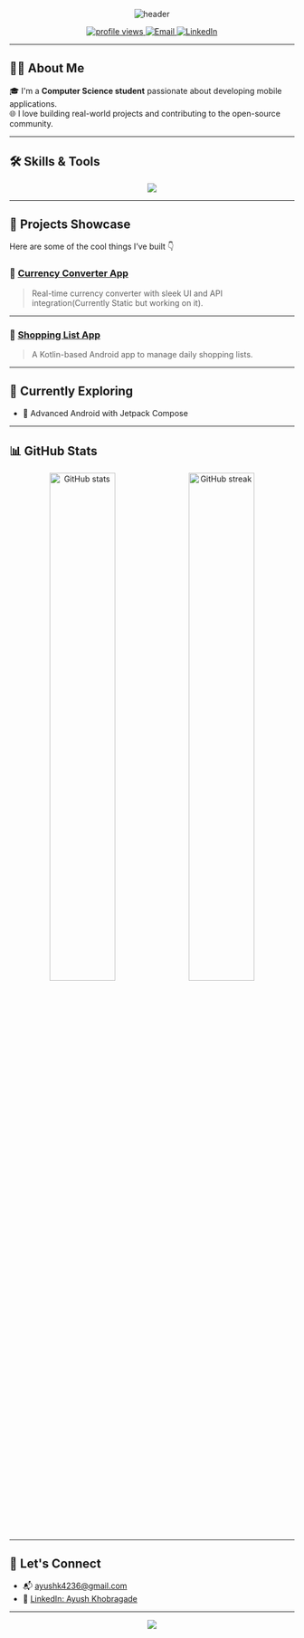 <!-- Profile Header Image -->
<p align="center">
  <img src="https://capsule-render.vercel.app/api?type=waving&color=0:2980B9,100:6DD5FA&height=200&section=header&text=Ayush%20Khobragade&fontSize=40&fontColor=ffffff" alt="header"/>
</p>

<p align="center">
  <a href="https://github.com/Ayush-khobragade">
    <img src="https://komarev.com/ghpvc/?username=Ayush-khobragade&style=flat-square&color=blue" alt="profile views" />
  </a>
  <a href="mailto:ayushk4236@gmail.com">
    <img alt="Email" src="https://img.shields.io/badge/Gmail-D14836?style=flat-square&logo=gmail&logoColor=white" />
  </a>
  <a href="https://www.linkedin.com/in/ayush-khobragade-624104305/">
    <img alt="LinkedIn" src="https://img.shields.io/badge/LinkedIn-blue?style=flat-square&logo=linkedin&logoColor=white" />
  </a>
</p>

---

## 👨‍💻 About Me

🎓 I'm a **Computer Science student** passionate about developing mobile applications.  
🌐 I love building real-world projects and contributing to the open-source community.

---

## 🛠️ Skills & Tools

<p align="center">
  <img src="https://skillicons.dev/icons?i=java,kotlin,androidstudio,git,github" />
</p>

---

## 📱 Projects Showcase

Here are some of the cool things I’ve built 👇

### 🔹 [Currency Converter App](https://github.com/Ayush-khobragade/Currency-Converter-App)
> Real-time currency converter with sleek UI and API integration(Currently Static but working on it).


---

### 🔹 [Shopping List App](https://github.com/Ayush-khobragade/Shopping-List-App)
> A Kotlin-based Android app to manage daily shopping lists.


---


## 🌱 Currently Exploring

- 📲 Advanced Android with Jetpack Compose  

---

## 📊 GitHub Stats

<p align="center">
  <img src="https://github-readme-stats.vercel.app/api?username=Ayush-khobragade&show_icons=true&theme=radical" alt="GitHub stats" width="48%"/>
  <img src="https://github-readme-streak-stats.herokuapp.com/?user=Ayush-khobragade&theme=radical" alt="GitHub streak" width="48%"/>
</p>

---

## 🔗 Let's Connect

- 📬 [ayushk4236@gmail.com](mailto:ayushk4236@gmail.com)  
- 💼 [LinkedIn: Ayush Khobragade](https://www.linkedin.com/in/ayush-khobragade-624104305/)

---

<p align="center">
  <img src="https://capsule-render.vercel.app/api?type=waving&color=0:6DD5FA,100:2980B9&height=100&section=footer"/>
</p>
